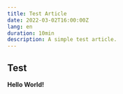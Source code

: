 ```yaml
---
title: Test Article
date: 2022-03-02T16:00:00Z
lang: en
duration: 10min
description: A simple test article.
---
```


## Test

**Hello World!**

